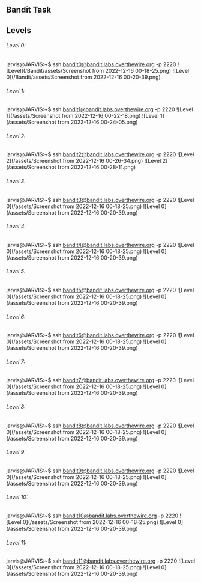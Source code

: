 ## Bandit Task

## Levels

###### Level 0:

jarvis@JARVIS:~$ ssh bandit0@bandit.labs.overthewire.org -p 2220
![Level](/Bandit/assets/Screenshot from 2022-12-16 00-18-25.png)
![Level 0](/Bandit/assets/Screenshot from 2022-12-16 00-20-39.png)

###### Level 1:

jarvis@JARVIS:~$ ssh bandit1@bandit.labs.overthewire.org -p 2220
![Level 1](/assets/Screenshot from 2022-12-16 00-22-18.png)
![Level 1](/assets/Screenshot from 2022-12-16 00-24-05.png)

###### Level 2:

jarvis@JARVIS:~$ ssh bandit2@bandit.labs.overthewire.org -p 2220
![Level 2](/assets/Screenshot from 2022-12-16 00-26-34.png)
![Level 2](/assets/Screenshot from 2022-12-16 00-28-11.png)

###### Level 3:

jarvis@JARVIS:~$ ssh bandit3@bandit.labs.overthewire.org -p 2220
![Level 0](/assets/Screenshot from 2022-12-16 00-18-25.png)
![Level 0](/assets/Screenshot from 2022-12-16 00-20-39.png)

###### Level 4:

jarvis@JARVIS:~$ ssh bandit4@bandit.labs.overthewire.org -p 2220
![Level 0](/assets/Screenshot from 2022-12-16 00-18-25.png)
![Level 0](/assets/Screenshot from 2022-12-16 00-20-39.png)

###### Level 5:

jarvis@JARVIS:~$ ssh bandit5@bandit.labs.overthewire.org -p 2220
![Level 0](/assets/Screenshot from 2022-12-16 00-18-25.png)
![Level 0](/assets/Screenshot from 2022-12-16 00-20-39.png)

###### Level 6:

jarvis@JARVIS:~$ ssh bandit6@bandit.labs.overthewire.org -p 2220
![Level 0](/assets/Screenshot from 2022-12-16 00-18-25.png)
![Level 0](/assets/Screenshot from 2022-12-16 00-20-39.png)

###### Level 7:

jarvis@JARVIS:~$ ssh bandit7@bandit.labs.overthewire.org -p 2220
![Level 0](/assets/Screenshot from 2022-12-16 00-18-25.png)
![Level 0](/assets/Screenshot from 2022-12-16 00-20-39.png)

###### Level 8:

jarvis@JARVIS:~$ ssh bandit8@bandit.labs.overthewire.org -p 2220
![Level 0](/assets/Screenshot from 2022-12-16 00-18-25.png)
![Level 0](/assets/Screenshot from 2022-12-16 00-20-39.png)

###### Level 9:

jarvis@JARVIS:~$ ssh bandit9@bandit.labs.overthewire.org -p 2220
![Level 0](/assets/Screenshot from 2022-12-16 00-18-25.png)
![Level 0](/assets/Screenshot from 2022-12-16 00-20-39.png)

###### Level 10:

jarvis@JARVIS:~$ ssh bandit10@bandit.labs.overthewire.org -p 2220
![Level 0](/assets/Screenshot from 2022-12-16 00-18-25.png)
![Level 0](/assets/Screenshot from 2022-12-16 00-20-39.png)

###### Level 11:

jarvis@JARVIS:~$ ssh bandit11@bandit.labs.overthewire.org -p 2220
![Level 0](/assets/Screenshot from 2022-12-16 00-18-25.png)
![Level 0](/assets/Screenshot from 2022-12-16 00-20-39.png)
